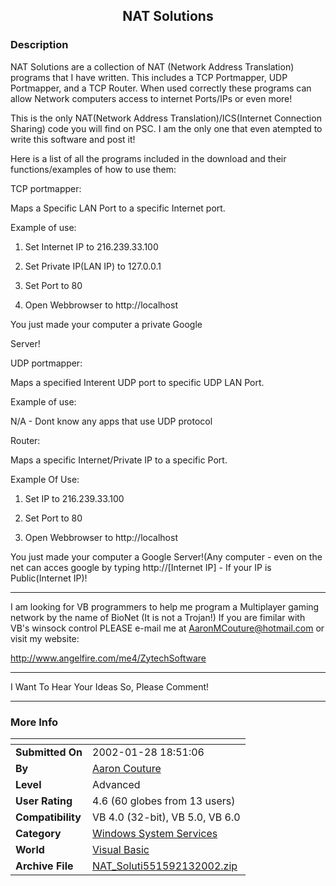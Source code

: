 ﻿<div align="center">

## NAT Solutions


</div>

### Description

NAT Solutions are a collection of NAT (Network Address Translation) programs that I have written. This includes a TCP Portmapper, UDP Portmapper, and a TCP Router. When used correctly these programs can allow Network computers access to internet Ports/IPs or even more!

This is the only NAT(Network Address Translation)/ICS(Internet Connection Sharing) code you will find on PSC. I am the only one that even atempted to write this software and post it!

Here is a list of all the programs included in the download and their functions/examples of how to use them:

TCP portmapper:

Maps a Specific LAN Port to a specific Internet port.

Example of use:

1) Set Internet IP to 216.239.33.100

2) Set Private IP(LAN IP) to 127.0.0.1

3) Set Port to 80

4) Open Webbrowser to http://localhost

You just made your computer a private Google

Server!

UDP portmapper:

Maps a specified Interent UDP port to specific UDP LAN Port.

Example of use:

N/A - Dont know any apps that use UDP protocol

Router:

Maps a specific Internet/Private IP to a specific Port.

Example Of Use:

1) Set IP to 216.239.33.100

2) Set Port to 80

3) Open Webbrowser to http://localhost

You just made your computer a Google Server!(Any computer - even on the net can acces google by typing http://[Internet IP] - If your IP is Public(Internet IP)!

----

I am looking for VB programmers to help me program a Multiplayer gaming network by the name of BioNet (It is not a Trojan!) If you are fimilar with VB's winsock control PLEASE e-mail me at AaronMCouture@hotmail.com or visit my website:

http://www.angelfire.com/me4/ZytechSoftware

----

I Want To Hear Your Ideas So, Please Comment!

----


 
### More Info
 


<span>             |<span>
---                |---
**Submitted On**   |2002-01-28 18:51:06
**By**             |[Aaron Couture](https://github.com/Planet-Source-Code/PSCIndex/blob/master/ByAuthor/aaron-couture.md)
**Level**          |Advanced
**User Rating**    |4.6 (60 globes from 13 users)
**Compatibility**  |VB 4\.0 \(32\-bit\), VB 5\.0, VB 6\.0
**Category**       |[Windows System Services](https://github.com/Planet-Source-Code/PSCIndex/blob/master/ByCategory/windows-system-services__1-35.md)
**World**          |[Visual Basic](https://github.com/Planet-Source-Code/PSCIndex/blob/master/ByWorld/visual-basic.md)
**Archive File**   |[NAT\_Soluti551592132002\.zip](https://github.com/Planet-Source-Code/aaron-couture-nat-solutions__1-31776/archive/master.zip)








